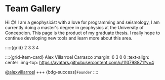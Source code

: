 # Team Gallery

Hi 😊! I am a geophysicist with a love for programming and seismology, I am currently doing a master's degree in geophysics at the University of Concepcion. This page is the product of my graduate thesis. I really hope to continue developing new tools and learn more about this area.

:::::{grid} 2 3 3 4

::::{grid-item-card} Alex Villarroel Carrasco
:margin: 0 3 0 0
:text-align: center
:img-top: https://avatars.githubusercontent.com/u/110798871?v=4

[@alexvillarroel](https://github.com/alexvillarroel)
+++
{bdg-success}`Founder`
::::
